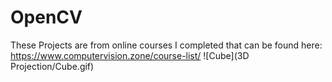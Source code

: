# OpenCV
These Projects are from online courses I completed that can be found here: https://www.computervision.zone/course-list/
![Cube](3D Projection/Cube.gif)
